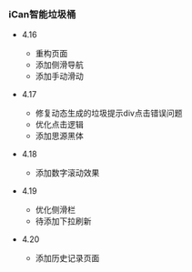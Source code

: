 ### iCan智能垃圾桶

+ 4.16
    - 重构页面
    - 添加侧滑导航
    - 添加手动滑动

+ 4.17
    - 修复动态生成的垃圾提示div点击错误问题
    - 优化点击逻辑
    - 添加思源黑体

+ 4.18
    - 添加数字滚动效果    

+ 4.19
    - 优化侧滑栏
    - 待添加下拉刷新    

+ 4.20
    - 添加历史记录页面
        